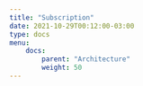 ```yaml
---
title: "Subscription"
date: 2021-10-29T00:12:00-03:00
type: docs
menu:
    docs:
        parent: "Architecture"
        weight: 50
---
```


<!-- Your markdown content goes here -->
